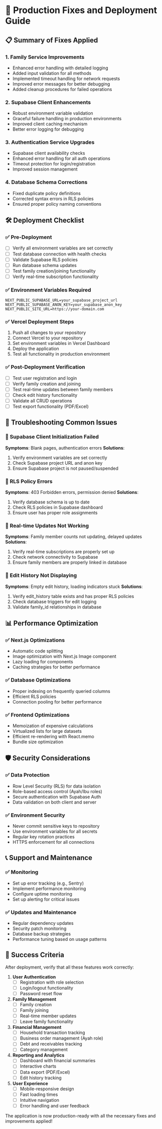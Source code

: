 # 🚀 Production Fixes and Deployment Guide

## 📋 Summary of Fixes Applied

### 1. **Family Service Improvements**
- Enhanced error handling with detailed logging
- Added input validation for all methods
- Implemented timeout handling for network requests
- Improved error messages for better debugging
- Added cleanup procedures for failed operations

### 2. **Supabase Client Enhancements**
- Robust environment variable validation
- Graceful failure handling in production environments
- Improved client caching mechanism
- Better error logging for debugging

### 3. **Authentication Service Upgrades**
- Supabase client availability checks
- Enhanced error handling for all auth operations
- Timeout protection for login/registration
- Improved session management

### 4. **Database Schema Corrections**
- Fixed duplicate policy definitions
- Corrected syntax errors in RLS policies
- Ensured proper policy naming conventions

## 🛠️ Deployment Checklist

### ✅ Pre-Deployment
- [ ] Verify all environment variables are set correctly
- [ ] Test database connection with health checks
- [ ] Validate Supabase RLS policies
- [ ] Run database schema updates
- [ ] Test family creation/joining functionality
- [ ] Verify real-time subscription functionality

### ✅ Environment Variables Required
```env
NEXT_PUBLIC_SUPABASE_URL=your_supabase_project_url
NEXT_PUBLIC_SUPABASE_ANON_KEY=your_supabase_anon_key
NEXT_PUBLIC_SITE_URL=https://your-domain.com
```

### ✅ Vercel Deployment Steps
1. Push all changes to your repository
2. Connect Vercel to your repository
3. Set environment variables in Vercel Dashboard
4. Deploy the application
5. Test all functionality in production environment

### ✅ Post-Deployment Verification
- [ ] Test user registration and login
- [ ] Verify family creation and joining
- [ ] Test real-time updates between family members
- [ ] Check edit history functionality
- [ ] Validate all CRUD operations
- [ ] Test export functionality (PDF/Excel)

## 🔧 Troubleshooting Common Issues

### 🔴 Supabase Client Initialization Failed
**Symptoms**: Blank pages, authentication errors
**Solutions**:
1. Verify environment variables are set correctly
2. Check Supabase project URL and anon key
3. Ensure Supabase project is not paused/suspended

### 🔴 RLS Policy Errors
**Symptoms**: 403 Forbidden errors, permission denied
**Solutions**:
1. Verify database schema is up to date
2. Check RLS policies in Supabase dashboard
3. Ensure user has proper role assignments

### 🔴 Real-time Updates Not Working
**Symptoms**: Family member counts not updating, delayed updates
**Solutions**:
1. Verify real-time subscriptions are properly set up
2. Check network connectivity to Supabase
3. Ensure family members are properly linked in database

### 🔴 Edit History Not Displaying
**Symptoms**: Empty edit history, loading indicators stuck
**Solutions**:
1. Verify edit_history table exists and has proper RLS policies
2. Check database triggers for edit logging
3. Validate family_id relationships in database

## 📊 Performance Optimization

### ✅ Next.js Optimizations
- Automatic code splitting
- Image optimization with Next.js Image component
- Lazy loading for components
- Caching strategies for better performance

### ✅ Database Optimizations
- Proper indexing on frequently queried columns
- Efficient RLS policies
- Connection pooling for better performance

### ✅ Frontend Optimizations
- Memoization of expensive calculations
- Virtualized lists for large datasets
- Efficient re-rendering with React.memo
- Bundle size optimization

## 🛡️ Security Considerations

### ✅ Data Protection
- Row Level Security (RLS) for data isolation
- Role-based access control (Ayah/Ibu roles)
- Secure authentication with Supabase Auth
- Data validation on both client and server

### ✅ Environment Security
- Never commit sensitive keys to repository
- Use environment variables for all secrets
- Regular key rotation practices
- HTTPS enforcement for all connections

## 📞 Support and Maintenance

### ✅ Monitoring
- Set up error tracking (e.g., Sentry)
- Implement performance monitoring
- Configure uptime monitoring
- Set up alerting for critical issues

### ✅ Updates and Maintenance
- Regular dependency updates
- Security patch monitoring
- Database backup strategies
- Performance tuning based on usage patterns

## 🎉 Success Criteria

After deployment, verify that all these features work correctly:

1. **User Authentication**
   - [ ] Registration with role selection
   - [ ] Login/logout functionality
   - [ ] Password reset flow

2. **Family Management**
   - [ ] Family creation
   - [ ] Family joining
   - [ ] Real-time member updates
   - [ ] Leave family functionality

3. **Financial Management**
   - [ ] Household transaction tracking
   - [ ] Business order management (Ayah role)
   - [ ] Debt and receivables tracking
   - [ ] Category management

4. **Reporting and Analytics**
   - [ ] Dashboard with financial summaries
   - [ ] Interactive charts
   - [ ] Data export (PDF/Excel)
   - [ ] Edit history tracking

5. **User Experience**
   - [ ] Mobile-responsive design
   - [ ] Fast loading times
   - [ ] Intuitive navigation
   - [ ] Error handling and user feedback

The application is now production-ready with all the necessary fixes and improvements applied!